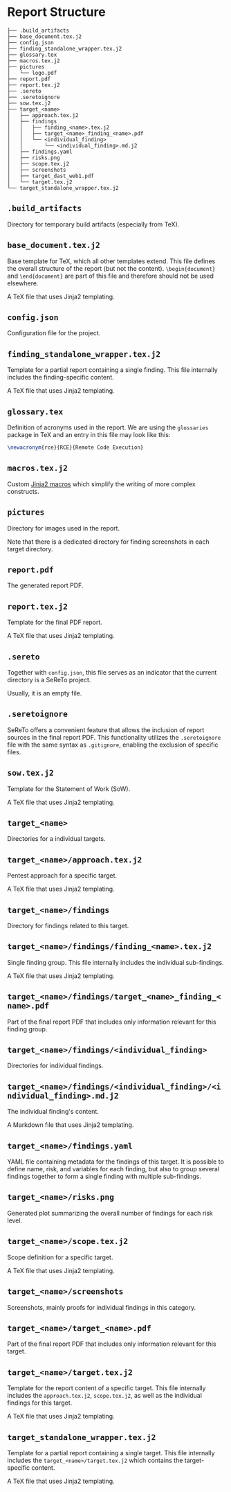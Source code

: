 # Report Structure

```text
├── .build_artifacts
├── base_document.tex.j2
├── config.json
├── finding_standalone_wrapper.tex.j2
├── glossary.tex
├── macros.tex.j2
├── pictures
│   └── logo.pdf
├── report.pdf
├── report.tex.j2
├── .sereto
├── .seretoignore
├── sow.tex.j2
├── target_<name>
│   ├── approach.tex.j2
│   ├── findings
│   │   ├── finding_<name>.tex.j2
│   │   ├── target_<name>_finding_<name>.pdf
│   │   └── <individual_finding>
│   │       └── <individual_finding>.md.j2
│   ├── findings.yaml
│   ├── risks.png
│   ├── scope.tex.j2
│   ├── screenshots
│   ├── target_dast_web1.pdf
│   └── target.tex.j2
└── target_standalone_wrapper.tex.j2
```

## `.build_artifacts`

Directory for temporary build artifacts (especially from TeX).

## `base_document.tex.j2`

Base template for TeX, which all other templates extend. This file defines the overall structure of the report (but not the content). `\begin{document}` and `\end{document}` are part of this file and therefore should not be used elsewhere.

A TeX file that uses Jinja2 templating.

## `config.json`

Configuration file for the project.

## `finding_standalone_wrapper.tex.j2`

Template for a partial report containing a single finding. This file internally includes the finding-specific content.

A TeX file that uses Jinja2 templating.

## `glossary.tex`

Definition of acronyms used in the report. We are using the `glossaries` package in TeX and an entry in this file may look like this:

```tex
\newacronym{rce}{RCE}{Remote Code Execution}
```

## `macros.tex.j2`

Custom [Jinja2 macros](https://jinja.palletsprojects.com/en/latest/templates/#macros) which simplify the writing of more complex constructs.

## `pictures`

Directory for images used in the report.

Note that there is a dedicated directory for finding screenshots in each target directory.

## `report.pdf`

The generated report PDF.

## `report.tex.j2`

Template for the final PDF report.

A TeX file that uses Jinja2 templating.

## `.sereto`

Together with `config.json`, this file serves as an indicator that the current directory is a SeReTo project.

Usually, it is an empty file.

## `.seretoignore`

SeReTo offers a convenient feature that allows the inclusion of report sources in the final report PDF. This functionality utilizes the `.seretoignore` file with the same syntax as `.gitignore`, enabling the exclusion of specific files.

## `sow.tex.j2`

Template for the Statement of Work (SoW).

A TeX file that uses Jinja2 templating.

## `target_<name>`

Directories for a individual targets.

## `target_<name>/approach.tex.j2`

Pentest approach for a specific target.

A TeX file that uses Jinja2 templating.

## `target_<name>/findings`

Directory for findings related to this target.

## `target_<name>/findings/finding_<name>.tex.j2`

Single finding group. This file internally includes the individual sub-findings.

A TeX file that uses Jinja2 templating.

## `target_<name>/findings/target_<name>_finding_<name>.pdf`

Part of the final report PDF that includes only information relevant for this finding group.

## `target_<name>/findings/<individual_finding>`

Directories for individual findings.

## `target_<name>/findings/<individual_finding>/<individual_finding>.md.j2`

The individual finding's content.

A Markdown file that uses Jinja2 templating.

## `target_<name>/findings.yaml`

YAML file containing metadata for the findings of this target. It is possible to define name, risk, and variables for each finding, but also to group several findings together to form a single finding with multiple sub-findings.

## `target_<name>/risks.png`

Generated plot summarizing the overall number of findings for each risk level.

## `target_<name>/scope.tex.j2`

Scope definition for a specific target.

A TeX file that uses Jinja2 templating.

## `target_<name>/screenshots`

Screenshots, mainly proofs for individual findings in this category.

## `target_<name>/target_<name>.pdf`

Part of the final report PDF that includes only information relevant for this target.

## `target_<name>/target.tex.j2`

Template for the report content of a specific target. This file internally includes the `approach.tex.j2`, `scope.tex.j2`, as well as the individual findings for this target.

A TeX file that uses Jinja2 templating.

## `target_standalone_wrapper.tex.j2`

Template for a partial report containing a single target. This file internally includes the `target_<name>/target.tex.j2` which contains the target-specific content.

A TeX file that uses Jinja2 templating.
